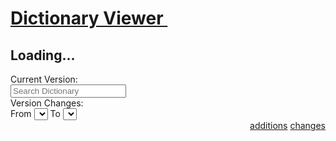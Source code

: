 <h1 id="dictionary-viewer" class="no-auto-render">
    <span class="header-badge custom-badge">
        <i class="fa fa-sitemap"></i>
    </span>
    <a class="header-text-link" href="#dictionary-viewer" title="Click on this header and copy URL to link to this section.">
        Dictionary Viewer&nbsp;<i class="icon-share-1"></i>
    </a>
</h1>
<div data-ng-app="DocsDictionaryViewerApp" data-ng-controller="DictionaryViewerCtrl as DictionaryViewCtrl" class="full-width-content dictionary-viewer-main">
    <h2 class="loading-app" data-ng-if="!  DictionaryViewCtrl.latestDictionaryVersion"><i class="animate-spin icon-spinner"></i> Loading...</h2>
    <div data-ng-show="DictionaryViewCtrl.latestDictionaryVersion" ng-cloak>
        <div class="dictionary-header">
            <div class="col-md-9 current-version-label">
                Current Version: <span data-ng-bind="DictionaryViewCtrl.latestDictionaryVersion"></span>
            </div>
            <div class="form-group col-md-3">
                <input class="form-control" type="search" role="search" placeholder="Search Dictionary" data-ng-model="DictionaryViewCtrl.searchQuery">
            </div>
        </div>
        <div class="dictionary-viewer-controls">
            <div class="form-group col-md-12 version-select-container">
                <div class="version-label">
                    Version Changes:
                </div>
                 <div class="version-selector-container">
                    <label for="version-from">From</label>
                    <select class="form-control version-selector"
                            id="version-from"
                            data-ng-options="viewType for viewType in DictionaryViewCtrl.getDictionaryVersionList()"
                            data-ng-model="DictionaryViewCtrl.versionRange.from"
                            data-ng-change="DictionaryViewCtrl.setDictionaryVersionFilterRange(DictionaryViewCtrl.versionRange.from, DictionaryViewCtrl.versionRange.to)">
                    </select>
                    <label for="version-to"> To </label>
                    <select class="form-control version-selector"
                            id="version-to"
                            data-ng-options="viewType for viewType in DictionaryViewCtrl.getDictionaryVersionList()"
                            data-ng-model="DictionaryViewCtrl.versionRange.to"
                            data-ng-change="DictionaryViewCtrl.setDictionaryVersionFilterRange(DictionaryViewCtrl.versionRange.from, DictionaryViewCtrl.versionRange.to)">
                    </select>
                </div>
            </div>
            <div style="text-align:right;">
                <div class="changes-container">
                    <a class="pill pill-tab-bttn addition" href="javascript:void(0)" data-ng-click="DictionaryViewCtrl.setView('report')"><i class="fa fa-plus"></i> <span data-ng-bind="DictionaryViewCtrl.fieldsAddedCount"></span> additions</a>
                    <a class="pill pill-tab-bttn change" href="javascript:void(0)" data-ng-click="DictionaryViewCtrl.setView('report')"><i class="fa fa-exchange"></i> <span data-ng-bind="DictionaryViewCtrl.fieldsChangedCount"></span> changes</a>
                </div>
            </div>
        </div>
                <dictionary-viewer
                            class="dictionary-viewer-content"
                            data-base-dictionary-url="{{DictionaryViewCtrl.baseDictionaryURL}}"
                            data-template-url="{{DictionaryViewCtrl.baseDictionaryURL}}/dictionary"
                            data-show-header-nav="false"
                            data-hide-graph-legend="false"
                            data-search-query="DictionaryViewCtrl.searchQuery"
                           >
                </dictionary-viewer>
    </div>
</div>

